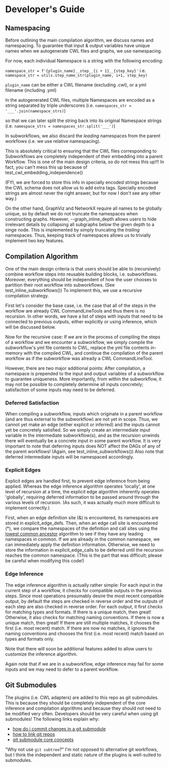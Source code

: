 # Developer's Guide

## Namespacing

Before outlining the main compilation algorithm, we discuss names and namespacing. To guarantee that input & output variables have unique names when we autogenerate CWL files and graphs, we use namespacing.

For now, each individual Namespace is a string with the following encoding:

`namespace_str = f'{plugin_name}__step__{i + 1}__{step_key}'` i.e. `namespace_str = utils.step_name_str(plugin_name, i+1, step_key)`

`plugin_name` can be either a CWL filename (excluding .cwl), or a yml filename (including .yml)

In the autogenerated CWL files, multiple Namespaces are encoded as a string separated by triple underscores (i.e. `namespaces_str = '___'.join(namespace_strs)`)

so that we can later split the string back into its original Namespace strings (i.e. `namespace_strs = namespaces_str.split('___')`)

In subworkflows, we also discard the *leading* namespaces from the parent workflows (i.e. we use relative namespacing).

This is absolutely critical to ensuring that the CWL files corresponding to Subworkflows are completely independent of their embedding into a parent Workflow. This is one of the main design criteria, so do not mess this up!!! In fact, you can't mess this up because of test_cwl_embedding_independence()

(FYI, we are forced to store this info in specially encoded strings because the CWL schema does not allow us to add extra tags. Specially encoded strings are almost never the right answer, but for now I don't see any other way.)

On the other hand, GraphViz and NetworkX require all names to be globally unique, so by default we do not truncate the namespaces when constructing graphs. However, --graph_inline_depth allows users to hide irrelevant details by collapsing all subgraphs below the given depth to a singe node. This is implemented by simply truncating the *trailing* namespaces. Thus, keeping track of namespaces allows us to trivially implement two key features.

## Compilation Algorithm

One of the main design criteria is that users should be able to (recursively) combine workflow steps into reusable building blocks, i.e. subworkflows. Moreover, everything should be independent of how the user chooses to partition their root workflow into subworkflows. (See test_inline_subworkflows()) To implement this, we use a recursive compilation strategy.

First let's consider the base case, i.e. the case that all of the steps in the workflow are already CWL CommandLineTools and thus there is no recursion. In other words, we have a list of steps with inputs that need to be connected to previous outputs, either explicitly or using inference, which will be discussed below.

Now for the recursive case: If we are in the process of compiling the steps of a workflow and we encounter a subworkflow, we simply compile the subworkflow's yml file contents to CWL, replace the yml file contents in-memory with the compiled CWL, and continue the compilation of the parent workflow as if the subworkflow was already a CWL CommandLineTool.

However, there are two major additional points: After compilation, a namespace is prepended to the input and output variables of a subworkflow to guarantee uniqueness. More importantly, from within the subworkflow, it may not be possible to completely determine all inputs concretely; satisfaction of some inputs may need to be deferred.

### Deferred Satisfaction
When compiling a subworkflow, inputs which originate in a parent workflow (and are thus external to the subworkflow) are not yet in scope. Thus, we cannot yet make an edge (either explicit or inferred) and the inputs cannot yet be concretely satisfied. So we simply create an intermediate input variable in the intermediate subworkflow(s), and as the recursion unwinds there will eventually be a concrete input in some parent workflow. It is very important to note that deferring inputs does NOT affect the DAGs of any of the parent workflows! (Again, see test_inline_subworkflows()) Also note that deferred intermediate inputs will be namespaced accordingly.

### Explicit Edges

Explicit edges are handled first, to prevent edge inference from being applied. Whereas the edge inference algorithm operates 'locally', at one level of recursion at a time, the explicit edge algorithm inherently operates 'globally', requiring deferred information to be passed around through the various levels of recursion. (As such, it was actually much more difficult to implement correctly.)

First, when an edge definition site (&) is encountered, its namespaces are stored in explicit_edge_defs. Then, when an edge call site is encountered (*), we compare the namespaces of the definition and call sites using the [lowest common ancestor](https://en.wikipedia.org/wiki/Lowest_common_ancestor) algorithm to see if they have any leading namespaces in common. If we are already in the common namespace, we can immediately apply the definition information. Otherwise, we need to store the information in explicit_edge_calls to be deferred until the recursion reaches the common namespace. (This is the part that was difficult; please be careful when modifying this code!)

### Edge Inference

The edge inference algorithm is actually rather simple: For each input in the current step of a workflow, it checks for compatible outputs in the previous steps. Since most operations presumably desire the most recent compatible output, by default the steps are checked in reverse order and the outputs of each step are also checked in reverse order. For each output, it first checks for matching types and formats. If there is a unique match, then great! Otherwise, it also checks for matching naming conventions. If there is now a unique match, then great! If there are still multiple matches, it chooses the first (i.e. most recent) match. If there are now no matches, it ignores the naming conventions and chooses the first (i.e. most recent) match based on types and formats only.

Note that there will soon be additional features added to allow users to customize the inference algorithm.

Again note that if we are in a subworkflow, edge inference may fail for some inputs and we may need to defer to a parent workflow.

## Git Submodules

The plugins (i.e. CWL adapters) are added to this repo as git submodules. This is because they should be completely independent of the core inference and compilation algorithms and because they should not need to be modified very often. Developers should be very careful when using git submodules! The following links explain why:

* [how do i commit changes in a git submodule](https://stackoverflow.com/questions/5542910/how-do-i-commit-changes-in-a-git-submodule)
* [how to link git repos](https://stackoverflow.com/questions/36554810/how-to-link-folder-from-a-git-repo-to-another-repo)
* [git submodule core concepts](https://www.atlassian.com/git/articles/core-concept-workflows-and-tips)

"Why not use `git subtree`?" I'm not opposed to alternative git workflows, but I think the independent and static nature of the plugins is well-suited to submodules.